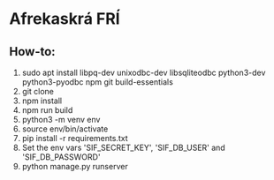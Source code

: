 # Afrekaskrá FRÍ

## How-to:
1. sudo apt install libpq-dev unixodbc-dev libsqliteodbc python3-dev python3-pyodbc npm git build-essentials
2. git clone
3. npm install
4. npm run build
5. python3 -m venv env
6. source env/bin/activate
7. pip install -r requirements.txt
8. Set the env vars 'SIF_SECRET_KEY', 'SIF_DB_USER' and 'SIF_DB_PASSWORD'
9. python manage.py runserver
